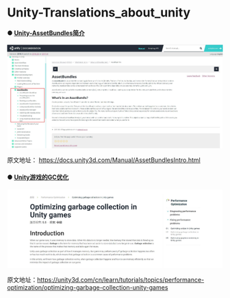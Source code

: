# **Unity-Translations_about_unity**

#### ● [Unity-AssetBundles简介](Articles/Unity-AssetBundles.md)

![20180704185737](Images/20180704185737.jpg)

原文地址： https://docs.unity3d.com/Manual/AssetBundlesIntro.html



#### ● [Unity游戏的GC优化](Articles/Optimizing_garbage_collection_in_Unity_games.md)

![20180704185737](Images/20190507095854.jpg)

原文地址：<https://unity3d.com/cn/learn/tutorials/topics/performance-optimization/optimizing-garbage-collection-unity-games>







